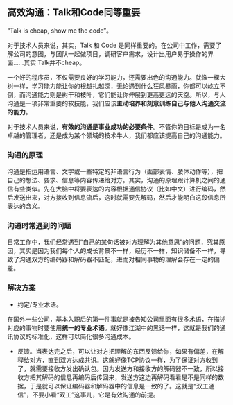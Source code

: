 ## 高效沟通：Talk和Code同等重要

“Talk is cheap, show me the code”。

对于技术人员来说，其实，Talk 和 Code 是同样重要的。在公司中工作，需要了解公司的意图，与团队一起做项目，调研客户需求，设计出用户易于操作的界面……其实 Talk并不cheap。

一个好的程序员，不仅需要良好的学习能力，还需要出色的沟通能力。就像一棵大树一样，学习能力能让你的根越扎越深，无论遇到什么狂风暴雨，你都可以屹立不倒，而沟通能力则是树干和枝叶，它们能让你伸展到更高更远的天空。所以，与人沟通是一项非常重要的软技能，我们应该**主动培养和刻意训练自己与他人沟通交流的能力**。

对于技术人员来说，**有效的沟通是事业成功的必要条件**。不管你的目标是成为一名卓越的管理者，还是成为某个领域的技术牛人，我们都应该提高自己的沟通能力。

### 沟通的原理

沟通是指运用语言、文字或一些特定的非语言行为（面部表情、肢体动作等），把自己的想法、要求、信息等内容传递给对方。其实，沟通的原理跟计算机之间的通信有些类似。先在大脑中将要表达的内容根据通信协议（比如中文）进行编码，然后发送出来，对方接收到信息流后，这时就需要先解码，然后才能明白这段信息所表达的含义。

### 沟通时常遇到的问题

日常工作中，我们经常遇到“自己的某句话被对方理解为其他意思”的问题，究其原因，其实是因为我们每个人的成长背景不一样，经历不一样，知识储备不一样，导致了沟通双方的编码器和解码器不匹配，进而对相同事物的理解会存在一定的偏差。

### 解决方案

* 约定/专业术语。

在国外一些公司，基本入职后的第一件事就是被告知公司里面有很多术语，在描述对应的事物时要使用**统一的专业术语**。就好像江湖中的黑话一样，这就是我们的通讯协议的标准化，这样可以简化很多沟通成本。

* 反馈。当表达完之后，可以让对方把理解的东西反馈给你，如果有偏差，在解释给对方，直到双方达成共识。这就好像TCP协议一样，为了保证对方收到了，就需要接收方发出确认包。因为发送方和接收方的解码器不一致，所以接收方把其解码的信息再编码后传回来，发送方这边再解码看看是不是同样的数据，于是就可以保证编码器和解码器中的信息是一致的了。这就是“双工通信”，不要小看“双工”这事儿，它是有效沟通的前提。




